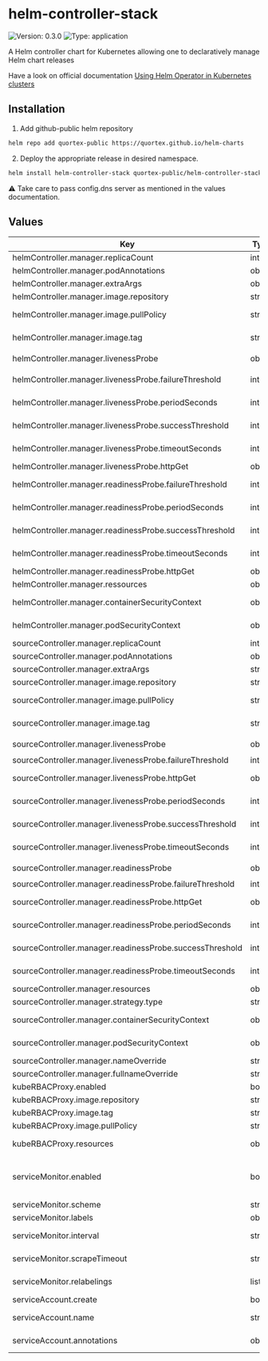 # helm-controller-stack

![Version: 0.3.0](https://img.shields.io/badge/Version-0.3.0-informational?style=flat-square) ![Type: application](https://img.shields.io/badge/Type-application-informational?style=flat-square)

A Helm controller chart for Kubernetes allowing one to declaratively manage Helm chart releases

Have a look on official documentation [Using Helm Operator in Kubernetes clusters](https://github.com/fluxcd/helm-controller)

## Installation

1. Add github-public helm repository

```sh
helm repo add quortex-public https://quortex.github.io/helm-charts
```

2. Deploy the appropriate release in desired namespace.

```sh
helm install helm-controller-stack quortex-public/helm-controller-stack -n helm-system
```

:warning: Take care to pass config.dns server as mentioned in the values documentation.

## Values

| Key | Type | Default | Description |
|-----|------|---------|-------------|
| helmController.manager.replicaCount | int | `1` | Number of desired pods. |
| helmController.manager.podAnnotations | object | `{}` | Pods annotation. |
| helmController.manager.extraArgs | object | `{}` |  |
| helmController.manager.image.repository | string | `"ghcr.io/fluxcd/helm-controller"` | helm-controller image repository. |
| helmController.manager.image.pullPolicy | string | `"IfNotPresent"` | helm-controller container image pull policy. |
| helmController.manager.image.tag | string | `"v0.23.0"` | helm-controller image tag (default is the chart appVersion). |
| helmController.manager.livenessProbe | object | `{"failureThreshold":3,"httpGet":{"path":"/healthz","port":"healthz","scheme":"HTTP"},"periodSeconds":10,"successThreshold":1,"timeoutSeconds":1}` | helm-controller livenessProbe. |
| helmController.manager.livenessProbe.failureThreshold | int | `3` | Number of failure threshold liveness probe. |
| helmController.manager.livenessProbe.periodSeconds | int | `10` | helm-controller time interval liveness probe |
| helmController.manager.livenessProbe.successThreshold | int | `1` | helm-controller success threshold liveness probe |
| helmController.manager.livenessProbe.timeoutSeconds | int | `1` | helm-controller timeout seconds liveness probe |
| helmController.manager.livenessProbe.httpGet | object | `{"path":"/healthz","port":"healthz","scheme":"HTTP"}` | helm-controller HTTP request. |
| helmController.manager.readinessProbe.failureThreshold | int | `3` | Number of failure threshold readiness probe. |
| helmController.manager.readinessProbe.periodSeconds | int | `10` | helm-controller time interval liveness probe |
| helmController.manager.readinessProbe.successThreshold | int | `1` | helm-controller success threshold liveness probe |
| helmController.manager.readinessProbe.timeoutSeconds | int | `1` | helm-controller timeout seconds liveness probe |
| helmController.manager.readinessProbe.httpGet | object | `{"path":"/readyz","port":"healthz","scheme":"HTTP"}` | helm-controller HTTP request. |
| helmController.manager.ressources | object | `{}` | Container ressources. |
| helmController.manager.containerSecurityContext | object | `{"allowPrivilegeEscalation":false,"capabilities":{"drop":["ALL"]},"readOnlyRootFilesystem":true,"runAsNonRoot":true,"seccompProfile":{"type":"RuntimeDefault"}}` | Security contexts to set for all containers of the pod. |
| helmController.manager.podSecurityContext | object | `{"fsGroup":1337}` | Security contexts to set for all pod of the nodes. |
| sourceController.manager.replicaCount | int | `1` | Number of desired pods. |
| sourceController.manager.podAnnotations | object | `{}` | Pods annotation. |
| sourceController.manager.extraArgs | string | `nil` |  |
| sourceController.manager.image.repository | string | `"ghcr.io/fluxcd/source-controller"` | source-controller image repository. |
| sourceController.manager.image.pullPolicy | string | `"IfNotPresent"` | source-controller container image pull policy. |
| sourceController.manager.image.tag | string | `"v0.27.0"` | source-controller image tag (default is the chart appVersion). |
| sourceController.manager.livenessProbe | object | `{"failureThreshold":3,"httpGet":{"path":"/healthz","port":"healthz","scheme":"HTTP"},"periodSeconds":10,"successThreshold":1,"timeoutSeconds":1}` | source-controller liveness probe. |
| sourceController.manager.livenessProbe.failureThreshold | int | `3` | Number of failure threshold. |
| sourceController.manager.livenessProbe.httpGet | object | `{"path":"/healthz","port":"healthz","scheme":"HTTP"}` | source-controller liveness probe HTTP request. |
| sourceController.manager.livenessProbe.periodSeconds | int | `10` | source-controller time interval liveness probe |
| sourceController.manager.livenessProbe.successThreshold | int | `1` | source-controller success threshold liveness probe |
| sourceController.manager.livenessProbe.timeoutSeconds | int | `1` | source-controller timeout seconds liveness probe |
| sourceController.manager.readinessProbe | object | `{"failureThreshold":3,"httpGet":{"path":"/","port":"http","scheme":"HTTP"},"periodSeconds":10,"successThreshold":1,"timeoutSeconds":1}` | source-controller readiness probe. |
| sourceController.manager.readinessProbe.failureThreshold | int | `3` | Number of failure threshold. |
| sourceController.manager.readinessProbe.httpGet | object | `{"path":"/","port":"http","scheme":"HTTP"}` | source-controller readiness probe HTTP request. |
| sourceController.manager.readinessProbe.periodSeconds | int | `10` | source-controller time interval readiness probe |
| sourceController.manager.readinessProbe.successThreshold | int | `1` | source-controller success threshold readiness probe |
| sourceController.manager.readinessProbe.timeoutSeconds | int | `1` | source-controller timeout seconds readiness probe |
| sourceController.manager.resources | object | `{}` | Container ressources. |
| sourceController.manager.strategy.type | string | `"Recreate"` |  |
| sourceController.manager.containerSecurityContext | object | `{"allowPrivilegeEscalation":false,"capabilities":{"drop":["ALL"]},"readOnlyRootFilesystem":true,"runAsNonRoot":true,"seccompProfile":{"type":"RuntimeDefault"}}` | Security contexts to set for all containers of the pod. |
| sourceController.manager.podSecurityContext | object | `{"fsGroup":1337}` | Security contexts to set for all pod of the nodes. |
| sourceController.manager.nameOverride | string | `""` | Helm's name computing override. |
| sourceController.manager.fullnameOverride | string | `""` | Helm's fullname computing override. |
| kubeRBACProxy.enabled | bool | `true` | Enable kube-rbac-proxy. |
| kubeRBACProxy.image.repository | string | `"gcr.io/kubebuilder/kube-rbac-proxy"` | kube-rbac-proxy image repository. |
| kubeRBACProxy.image.tag | string | `"v0.8.0"` | kube-rbac-proxy image tag. |
| kubeRBACProxy.image.pullPolicy | string | `"IfNotPresent"` | kube-rbac-proxy image pull policy. |
| kubeRBACProxy.resources | object | `{}` | kube-rbac-proxy container required resources. |
| serviceMonitor.enabled | bool | `false` | If true, a ServiceMonitor CRD is created for a prometheus operator. https://github.com/coreos/prometheus-operator  |
| serviceMonitor.scheme | string | `"http"` | HTTP scheme to use for scraping. |
| serviceMonitor.labels | object | `{}` | Labels to add to ServiceMonitor. |
| serviceMonitor.interval | string | `"15s"` | Interval at which metrics should be scraped. |
| serviceMonitor.scrapeTimeout | string | `"15s"` | Timeout after which the scrape is ended. |
| serviceMonitor.relabelings | list | `[]` | Relabelling configuration (dynamic rewriting of the label set). |
| serviceAccount.create | bool | `true` | Create a rtmp operator ServiceAccount. |
| serviceAccount.name | string | `""` | Override rtmp operator ServiceAccount name. |
| serviceAccount.annotations | object | `{}` | Annotations added to the ServiceMonitor. |

